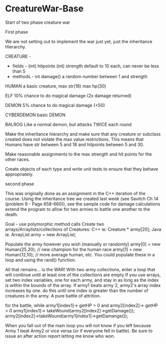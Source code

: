 # CreatureWar-Base
Start of two phase creature war

First phase


We are not setting out to implement the war just yet, just the inheritance Hierarchy.
 
CREATURE -
* fields - (int) hitpoints (int) strength default to 10 each, can never be less than 5
* methods - int damage() a random number between 1 and strength
 
HUMAN
a basic creature, max str(18) max hp(30)
 
ELF 
10% chance to do magical damage (2x damage returned)
 
DEMON
5% chance to do magical damage (+50)
 
CYBERDEMON
basic DEMON
 
BALROG
Like a normal demon, but attacks TWICE each round
 
Make the inheritance hierarchy and make sure that any creature or subclass created does not violate the max value restrictions. This means that Humans have str between 5 and 18 and hitpoints between 5 and 30.

Make reasonable assignments to the max strength and hit points for the other races.
 
Create objects of each type and write unit tests to ensure that they behave appropriately.

 

second phase

This was originally  done as an assignment in the C++ iteration of the course.
Using the inheritance tree we created last week (see  Savitch Ch 14 (problem 9 - Page 658-660)),  see the sample code for damage calculations extend the program to allow for two armies to battle one another to the death.
 
Goal - use polymorphic method calls
Create two arrays/Arraylists/collections of Creatures:
C++ ie: Creature * army[20];
Java ie. ArrayList<Creature> army = new ArrayList<Creature>;
 
Populate the army however you wish (manually or randomly)
army[0] = new Human(25,20); // new champion for the human race
army[1] = new Human(12,10); // more average human, etc.
You could populate these in a loop and using the rand() function.
 
All that remains... is the WAR!
With two army collections, enter a loop that will continue until at least one of the collections are empty
If you use arrays, set two index variables, one for each army, and stay in as long as the index is within the bounds of the array. If army1 beats army 2, army2's array index increases by one.
do this until one index is greater than the number of creatures in the army. A pure battle of attrition.
 
for the battle,
while army1[index1]-> getHP > 0 and army2[index2]-> getHP > 0
     army1[index1]-> takeWound(army2[index2]->getDamage());
     army2[index2]->takeWound(army1[index1]->getDamange());
 
When you fall out of the main loop you will not know if you left because Army 1 beat Army2 or vice versa (or if everyone fell in battle). Be sure to issue an after action report letting me know who won.
